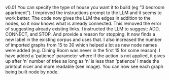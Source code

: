 v0.01
You can specify the type of house you want it to build (eg “3 bedroom apartment”).
I improved the instructions prompt to the LLM and it seems to work better.
The code now gives the LLM the edges in addition to the nodes, so it now knows what is already connected. This removed the error of suggesting already existing links.
I instructed the LLM to suggest: ADD, CONNECT, and STOP. And provide a reason for stopping.
It now finds a new label in the existing corpus and uses that. I also increased the number of imported graphs from 15 to 30 which helped a lot as new node names were added (e.g. Dining Room was never in the first 15 for some reason).
I have added a ‘patience’ parameter where if the action is not applied, it gives up after ‘n’ number of tries as long as ‘n’ is less than ‘patience’
I made the printout nicer and more readable (see image).
You can now see each graph being built node by node.